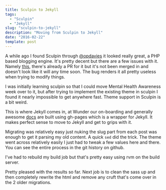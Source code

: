 ```yaml
---
title: Sculpin to Jekyll
tags:
  - "Sculpin"
  - "Jekyll"
slug: "sculpin-to-jekyll"
description: "Moving from Sculpin to Jekyll"
date: "2016-02-22"
template: post
---
```

A while ago I found Sculpin through [@opdavies](https://twitter.com/opdavies) it looked really great, a PHP based blogging engine. It's pretty decent but there are a few issues with it. Namely [this](https://github.com/sculpin/sculpin/issues/295), there's already a PR for it but it's not been merged in and doesn't look like it will any time soon. The bug renders it all pretty useless when trying to modify things.

I was initially learning sculpin so that I could move Mental Health Awareness week over to it, but after trying to implement the existing theme in sculpin I found it nearly impossible to get anywhere fast. Theme support in Sculpin is a bit weird.

This is where Jekyll comes in, at Wunder our on-boarding and generally awesome [docs](http://way.wunder.io/) are built using gh-pages which is a wrapper for Jekyll. It makes perfect sense to move to Jekyll and get to grips with it.

Migrating was relatively easy just nuking the slug part from each post was enough to get it parsing my old content. A quick `sed` did the trick. The theme went across relatively easily I just had to tweak a few values here and there. You can see the entire process in the git history on github.

I've had to rebuild my build job but that's pretty easy using rvm on the build server.

Pretty pleased with the results so far. Next job is to clean the sass up and then completely rewrite the html and remove any cruft that's come over in the 2 older migrations.
